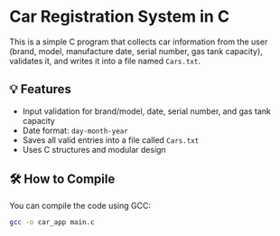 # Car Registration System in C

This is a simple C program that collects car information from the user (brand, model, manufacture date, serial number, gas tank capacity), validates it, and writes it into a file named `Cars.txt`.

## 💡 Features

- Input validation for brand/model, date, serial number, and gas tank capacity
- Date format: `day-month-year`
- Saves all valid entries into a file called `Cars.txt`
- Uses C structures and modular design

## 🛠️ How to Compile

You can compile the code using GCC:

```bash
gcc -o car_app main.c
